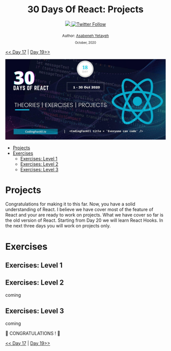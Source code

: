 <div align="center">
  <h1> 30 Days Of React: Projects</h1>
  <a class="header-badge" target="_blank" href="https://www.linkedin.com/in/asabeneh/">
  <img src="https://img.shields.io/badge/style--5eba00.svg?label=LinkedIn&logo=linkedin&style=social">
  </a>
  <a class="header-badge" target="_blank" href="https://twitter.com/Asabeneh">
  <img alt="Twitter Follow" src="https://img.shields.io/twitter/follow/asabeneh?style=social">
  </a>

<sub>Author:
<a href="https://www.linkedin.com/in/asabeneh/" target="_blank">Asabeneh Yetayeh</a><br>
<small> October, 2020</small>
</sub>

</div>

[<< Day 17](../17_React_Router/17_react_router.md) | [Day 19>>]()

![30 Days of React banner](../images/30_days_of_react_banner_day_18.jpg)

- [Projects](#projects)
- [Exercises](#exercises)
  - [Exercises: Level 1](#exercises-level-1)
  - [Exercises: Level 2](#exercises-level-2)
  - [Exercises: Level 3](#exercises-level-3)

# Projects

Congratulations for making it to this far. Now, you have a solid understanding of React. I believe we have cover most of the feature of React and your are ready to work on projects. What we have cover so far is the old version of React. Starting from Day 20 we will learn React Hooks. In the next three days you will work on projects only.

# Exercises

## Exercises: Level 1

## Exercises: Level 2

coming

## Exercises: Level 3

coming

🎉 CONGRATULATIONS ! 🎉

[<< Day 17](../17_React_Router/17_react_router.md) | [Day 19>>]()

